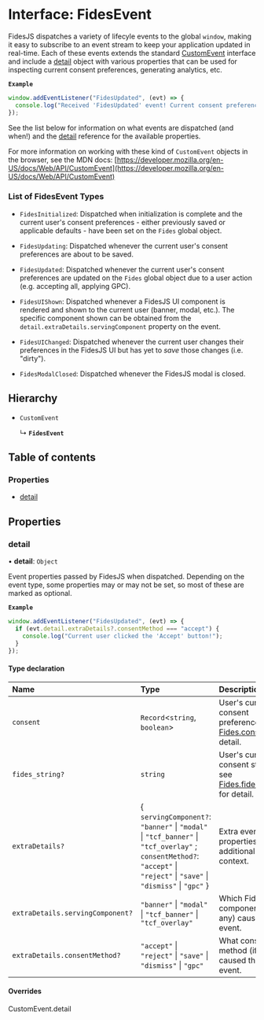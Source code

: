 # Interface: FidesEvent

FidesJS dispatches a variety of lifecyle events to the global `window`,
making it easy to subscribe to an event stream to keep your application
updated in real-time. Each of these events extends the standard
[CustomEvent](https://developer.mozilla.org/en-US/docs/Web/API/CustomEvent)
interface and include a [detail](FidesEvent.md#detail) object with various properties that
can be used for inspecting current consent preferences, generating analytics,
etc.

**`Example`**

```ts
window.addEventListener("FidesUpdated", (evt) => {
  console.log("Received 'FidesUpdated' event! Current consent preferences: ", evt.detail.consent);
});
```

See the list below for information on what events are dispatched (and when!)
and the [detail](FidesEvent.md#detail) reference for the available properties.

For more information on working with these kind of `CustomEvent` objects in
the browser, see the MDN docs:
[https://developer.mozilla.org/en-US/docs/Web/API/CustomEvent](https://developer.mozilla.org/en-US/docs/Web/API/CustomEvent)

### List of FidesEvent Types

- `FidesInitialized`: Dispatched when initialization is complete and the
current user's consent preferences - either previously saved or applicable
defaults - have been set on the `Fides` global object.

- `FidesUpdating`: Dispatched whenever the current user's consent preferences
are about to be saved.

- `FidesUpdated`: Dispatched whenever the current user's consent preferences
are updated on the `Fides` global object due to a user action (e.g. accepting
all, applying GPC).

- `FidesUIShown`: Dispatched whenever a FidesJS UI component is rendered and
shown to the current user (banner, modal, etc.). The specific component shown
can be obtained from the `detail.extraDetails.servingComponent` property on
the event.

- `FidesUIChanged`: Dispatched whenever the current user changes their
preferences in the FidesJS UI but has yet to *save* those changes (i.e.
"dirty").

- `FidesModalClosed`: Dispatched whenever the FidesJS modal is closed.

## Hierarchy

- `CustomEvent`

  ↳ **`FidesEvent`**

## Table of contents

### Properties

- [detail](FidesEvent.md#detail)

## Properties

### detail

• **detail**: `Object`

Event properties passed by FidesJS when dispatched. Depending on the event type, some properties may or may not be set, so most of these are marked as optional.

**`Example`**

```ts
window.addEventListener("FidesUpdated", (evt) => {
  if (evt.detail.extraDetails?.consentMethod === "accept") {
    console.log("Current user clicked the 'Accept' button!");
  }
});
```

#### Type declaration

| Name | Type | Description |
| :------ | :------ | :------ |
| `consent` | `Record`\<`string`, `boolean`\> | User's current consent preferences; see [Fides.consent](Fides.md#consent) for detail. |
| `fides_string?` | `string` | User's current consent string; see [Fides.fides_string](Fides.md#fides_string) for detail. |
| `extraDetails?` | \{ `servingComponent?`: ``"banner"`` \| ``"modal"`` \| ``"tcf_banner"`` \| ``"tcf_overlay"`` ; `consentMethod?`: ``"accept"`` \| ``"reject"`` \| ``"save"`` \| ``"dismiss"`` \| ``"gpc"``  } | Extra event properties, for additional context. |
| `extraDetails.servingComponent?` | ``"banner"`` \| ``"modal"`` \| ``"tcf_banner"`` \| ``"tcf_overlay"`` | Which FidesJS UI component (if any) caused this event. |
| `extraDetails.consentMethod?` | ``"accept"`` \| ``"reject"`` \| ``"save"`` \| ``"dismiss"`` \| ``"gpc"`` | What consent method (if any) caused this event. |

#### Overrides

CustomEvent.detail
